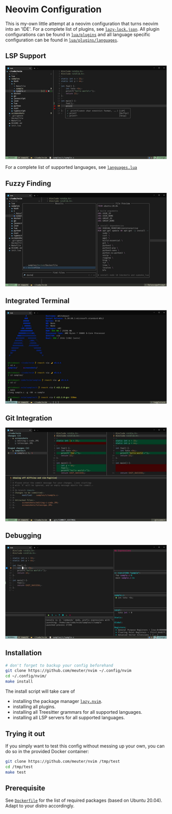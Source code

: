 # Neovim Configuration

This is my-own little attempt at a neovim configuration that turns neovim into
an 'IDE'. For a complete list of plugins, see
[`lazy-lock.json`](lazy-lock.json). All plugin configurations can be found in
[`lua/plugins`](lua/plugins) and all language specific configuration can be
found in [`lua/plugins/languages`](lua/plugins/languages).

## LSP Support

![Screenshot](screenshots/lsp-integration.jpg)

For a complete list of supported languages, see
[`languages.lua`](lua/user/languages.lua)

## Fuzzy Finding

![Screenshot](screenshots/telescope.jpg)

## Integrated Terminal

![Screenshot](screenshots/toggleterm.jpg)

## Git Integration

![Screenshot](screenshots/git-integration.jpg)

## Debugging

![Screenshot](screenshots/dap-integration.jpg)

## Installation

```bash
# don't forget to backup your config beforehand
git clone https://github.com/meuter/nvim ~/.config/nvim 
cd ~/.config/nvim/
make install
```

The install script will take care of

*   installing the package manager [`lazy.nvim`](https://github.com/folke/lazy.nvim).
*   installing all plugins.
*   installing all Treesitter grammars for all supported languages.
*   installing all LSP servers for all supported languages.

## Trying it out

If you simply want to test this config without messing up your own, you can do
so in the provided Docker container:

```bash
git clone https://github.com/meuter/nvim /tmp/test
cd /tmp/test
make test
```

## Prerequisite

See [`Dockerfile`](Dockerfile) for the list of required packages (based on Ubuntu 20.04).
Adapt to your distro accordingly.
